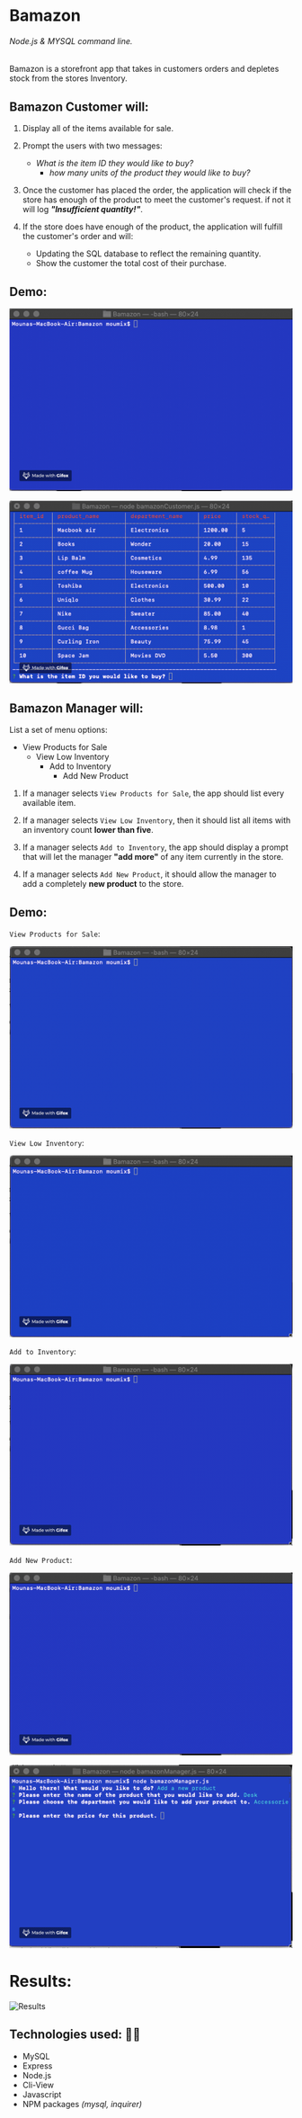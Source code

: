 # Bamazon

###### Node.js &amp; MYSQL command line. 

Bamazon is a storefront app that takes in customers orders and depletes stock from the stores Inventory.

## Bamazon Customer will:

1. Display all of the items available for sale.

2. Prompt the users with two messages:
    - *What is the item ID they would like to buy?*
        - *how many units of the product they would like to buy?*

3. Once the customer has placed the order, the application will check if the store has enough of the product to meet the customer's request. if not it will log **_"Insufficient quantity!"_**.

4. If the store does have enough of the product, the application will fulfill the customer's order and will:
   - Updating the SQL database to reflect the remaining quantity.
   - Show the customer the total cost of their purchase.

## Demo: 

![Display-all-of-the-items](Demo/Display-all-of-the-items.gif)

![Product-selection](Demo/Product-selection.gif)

## Bamazon Manager will:

List a set of menu options:

- View Products for Sale
   - View Low Inventory
     - Add to Inventory
       - Add New Product

1.  If a manager selects `View Products for Sale`, the app should list every available item.

2. If a manager selects `View Low Inventory`, then it should list all items with an inventory count **lower than five**.

3. If a manager selects `Add to Inventory`, the app should display a prompt that will let the manager **__"add more"__** of any item currently in the store.

4. If a manager selects `Add New Product`, it should allow the manager to add a completely **new product** to the store.

## Demo:

`View Products for Sale`:

![View-Products](Demo/View-Prod.gif)

`View Low Inventory`:

![Low-Inventory](Demo/Low-Invent.gif)

`Add to Inventory`:

![Add-toInvent](Demo/Add-toInvent.gif)

`Add New Product`:

![Add-Product](Demo/Add-Product.gif)

![Add-Product](Demo/Add-Product2.gif)

# Results:

![Results](Demo/Results)

## **Technologies used:** 👩‍💻

* MySQL
* Express
* Node.js
* Cli-View
* Javascript
* NPM packages *(mysql, inquirer)*